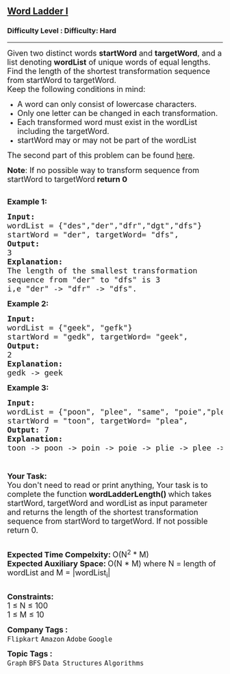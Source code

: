 <h2><a href="https://www.geeksforgeeks.org/problems/word-ladder/1?utm_source=youtube&utm_medium=collab_striver_ytdescription&utm_campaign=word-ladder">Word Ladder I</a></h2><h3>Difficulty Level : Difficulty: Hard</h3><hr><div class="problems_problem_content__Xm_eO" bis_skin_checked="1"><p><span style="font-size: 18px;">Given two distinct words <strong>startWord</strong> and <strong>targetWord</strong>, and a list&nbsp;denoting <strong>wordList</strong>&nbsp;of unique words of equal lengths. Find the length of the shortest transformation sequence from startWord to targetWord.<br>Keep&nbsp;the following conditions in mind:</span></p>
<ul>
<li><span style="font-size: 18px;">A word can only consist of lowercase characters.</span></li>
<li><span style="font-size: 18px;">Only one letter can be changed in each transformation.</span></li>
<li><span style="font-size: 18px;">Each transformed word must exist in the wordList including the targetWord.</span></li>
<li><span style="font-size: 18px;">startWord may or may not be part of the&nbsp;wordList</span></li>
</ul>
<p><span style="font-size: 18px;">The second part of this problem can be found <a href="https://practice.geeksforgeeks.org/problems/word-ladder-ii/1/">here</a>.</span></p>
<p><span style="font-size: 18px;"><strong>Note</strong>: If no possible way to&nbsp;transform&nbsp;sequence from startWord to targetWord <strong>return 0</strong></span></p>
<p><br><span style="font-size: 18px;"><strong>Example 1:</strong></span></p>
<pre><span style="font-size: 18px;"><strong>Input:</strong>
wordList = {"des","der","dfr","dgt","dfs"}
startWord = "der", targetWord= "dfs",
<strong>Output:
</strong>3
<strong>Explanation:
</strong>The length of the smallest transformation
sequence from "der" to "dfs" is 3
i,e "der" -&gt; "dfr" -&gt; "dfs".
</span></pre>
<p><span style="font-size: 18px;"><strong>Example 2:</strong></span></p>
<pre><span style="font-size: 18px;"><strong>Input:</strong>
wordList = {"geek", "gefk"}
startWord = "gedk", targetWord= "geek", 
<strong>Output:
</strong>2
<strong>Explanation:
</strong>gedk -&gt; geek</span></pre>
<p><strong><span style="font-size: 18px;">Example 3:</span></strong></p>
<pre><span style="font-size: 18px;"><strong>Input: </strong>
wordList = {"poon", "plee", "same", "poie","plea","plie","poin"}
startWord = "toon", targetWord= "plea",
<strong>Output: </strong>7 
<strong>Explanation:
</strong>toon -&gt; poon -&gt; poin -&gt; poie -&gt; plie -&gt; plee -&gt; plea </span></pre>
<p>&nbsp;</p>
<p><span style="font-size: 18px;"><strong>Your Task:</strong><br>You don't need to read or print anything, Your task is to complete the function&nbsp;<strong>wordLadderLength()&nbsp;</strong>which takes startWord, targetWord and wordList as input parameter and returns the&nbsp;length of the shortest transformation sequence from startWord to targetWord. If not possible return&nbsp;0.</span></p>
<p><br><span style="font-size: 18px;"><strong>Expected Time Compelxity:&nbsp;</strong>O(N<sup>2</sup>&nbsp;* M)<br><strong>Expected Auxiliary Space:&nbsp;</strong>O(N * M) where N = length of wordList and M = |wordList<sub>i</sub>|</span></p>
<p><br><span style="font-size: 18px;"><strong>Constraints:</strong><br>1 ≤ N ≤ 100<br>1 ≤ M ≤ 10</span></p></div><p><span style=font-size:18px><strong>Company Tags : </strong><br><code>Flipkart</code>&nbsp;<code>Amazon</code>&nbsp;<code>Adobe</code>&nbsp;<code>Google</code>&nbsp;<br><p><span style=font-size:18px><strong>Topic Tags : </strong><br><code>Graph</code>&nbsp;<code>BFS</code>&nbsp;<code>Data Structures</code>&nbsp;<code>Algorithms</code>&nbsp;